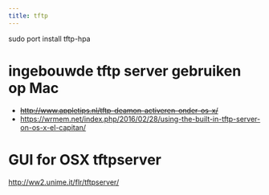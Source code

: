 ```yaml
---
title: tftp
---
```


  sudo port install tftp-hpa

#  ingebouwde tftp server gebruiken op Mac 
* <del>http://www.appletips.nl/tftp-deamon-activeren-onder-os-x/</del>
* https://wrmem.net/index.php/2016/02/28/using-the-built-in-tftp-server-on-os-x-el-capitan/

# GUI for OSX tftpserver
http://ww2.unime.it/flr/tftpserver/
